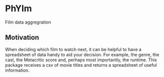 # PhYlm

Film data aggregration

## Motivation

When deciding which film to watch next, it can be helpful to have a spreadsheet of data
handy to aid your decision. For example, the genre, the cast, the Metacritic score and,
perhaps most importantly, the runtime. This package receives a csv of movie titles and
returns a spreadsheet of useful information.
